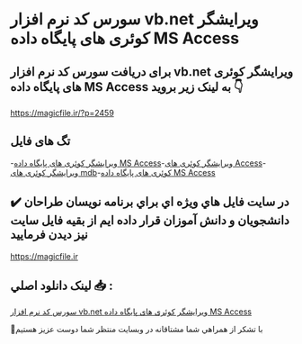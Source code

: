 # سورس کد نرم افزار vb.net ویرایشگر کوئری های پایگاه داده MS Access

## برای دریافت سورس کد نرم افزار vb.net ویرایشگر کوئری های پایگاه داده MS Access به لینک زیر بروید 👇

https://magicfile.ir/?p=2459

## تگ های فایل

-[ویرایشگر کوئری های پایگاه داده MS Access](https://magicfile.ir/product/%d9%88%db%8c%d8%b1%d8%a7%db%8c%d8%b4%da%af%d8%b1-%da%a9%d9%88%d8%a6%d8%b1%db%8c-%d9%87%d8%a7%db%8c-%d9%be%d8%a7%db%8c%da%af%d8%a7%d9%87-%d8%af%d8%a7%d8%af%d9%87-ms-access/)-[ویرایشگر کوئری های Access](https://magicfile.ir/product/%d9%88%db%8c%d8%b1%d8%a7%db%8c%d8%b4%da%af%d8%b1-%da%a9%d9%88%d8%a6%d8%b1%db%8c-%d9%87%d8%a7%db%8c-%d9%be%d8%a7%db%8c%da%af%d8%a7%d9%87-%d8%af%d8%a7%d8%af%d9%87-ms-access/)-[ ویرایشگر کوئری های mdb](https://magicfile.ir/product/%d9%88%db%8c%d8%b1%d8%a7%db%8c%d8%b4%da%af%d8%b1-%da%a9%d9%88%d8%a6%d8%b1%db%8c-%d9%87%d8%a7%db%8c-%d9%be%d8%a7%db%8c%da%af%d8%a7%d9%87-%d8%af%d8%a7%d8%af%d9%87-ms-access/)-[کوئری های پایگاه داده MS Access](https://magicfile.ir/product/%d9%88%db%8c%d8%b1%d8%a7%db%8c%d8%b4%da%af%d8%b1-%da%a9%d9%88%d8%a6%d8%b1%db%8c-%d9%87%d8%a7%db%8c-%d9%be%d8%a7%db%8c%da%af%d8%a7%d9%87-%d8%af%d8%a7%d8%af%d9%87-ms-access/)

## ✔️ در سايت فايل هاي ويژه اي براي برنامه نويسان طراحان دانشجويان و دانش آموزان قرار داده ايم از بقيه فايل سايت نيز ديدن فرماييد

https://magicfile.ir


## لينک دانلود اصلي 📥 :

[سورس کد نرم افزار vb.net ویرایشگر کوئری های پایگاه داده MS Access](https://magicfile.ir/product/%d9%88%db%8c%d8%b1%d8%a7%db%8c%d8%b4%da%af%d8%b1-%da%a9%d9%88%d8%a6%d8%b1%db%8c-%d9%87%d8%a7%db%8c-%d9%be%d8%a7%db%8c%da%af%d8%a7%d9%87-%d8%af%d8%a7%d8%af%d9%87-ms-access/) 


🙏با تشکر از همراهي شما مشتاقانه در وبسایت منتظر شما دوست عزیز هستیم

